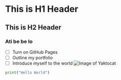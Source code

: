 # This is H1 Header
## This is H2 Header
### Ati be be lo
- [ ] Turn on GitHub Pages
- [ ] Outline my portfolio
- [ ] Introduce myself to the world
![Image of Yaktocat](https://octodex.github.com/images/yaktocat.png)
```Python
print("Hello World")
```
